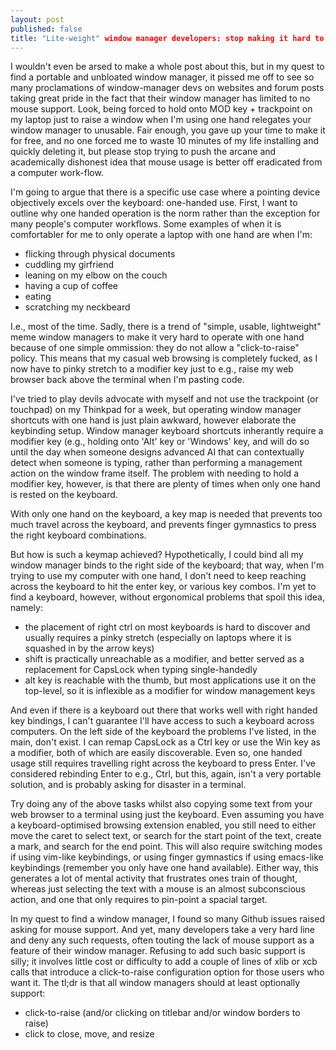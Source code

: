 ```yaml
---
layout: post
published: false
title: "Lite-weight" window manager developers: stop making it hard to use a computer with one hand
---
```


I wouldn't even be arsed to make a whole post about this, but in my quest to find a portable and unbloated window manager, it pissed me off to see so many proclamations of window-manager devs on websites and forum posts taking great pride in the fact that their window manager has limited to no mouse support. Look, being forced to hold onto MOD key + trackpoint on my laptop just to raise a window when I'm using one hand relegates your window manager to unusable. Fair enough, you gave up your time to make it for free, and no one forced me to waste 10 minutes of my life installing and quickly deleting it, but please stop trying to push the arcane and academically dishonest idea that mouse usage is better off eradicated from a computer work-flow. 

I'm going to argue that there is a specific use case where a pointing device objectively excels over the keyboard: one-handed use. First, I want to outline why one handed operation is the norm rather than the exception for many people's computer workflows. Some examples of when it is comfortabler for me to only operate a laptop with one hand are when I'm:

-  flicking through physical documents
-  cuddling my girfriend
-  leaning on my elbow on the couch
-  having a cup of coffee
-  eating
-  scratching my neckbeard

I.e., most of the time. Sadly, there is a trend of "simple, usable, lightweight" meme window managers to make it very hard to operate with one hand because of one simple ommission: they do not allow a "click-to-raise" policy. This means that my casual web browsing is completely fucked, as I now have to pinky stretch to a modifier key just to e.g., raise my web browser back above the terminal when I'm pasting code. 

I've tried to play devils advocate with myself and not use the trackpoint (or touchpad) on my Thinkpad for a week, but operating window manager shortcuts with one hand is just plain awkward, however elaborate the keybinding setup. Window manager keyboard shortcuts inherantly require a modifier key (e.g., holding onto 'Alt' key or 'Windows' key, and will do so until the day when someone designs advanced AI that can contextually detect when someone is typing, rather than performing a management action on the window frame itself. The problem with needing to hold a modifier key, however, is that there are plenty of times when only one hand is rested on the keyboard.  

With only one hand on the keyboard, a key map is needed that prevents too much travel across the keyboard, and prevents finger gymnastics to press the right keyboard combinations. 

But how is such a keymap achieved? Hypothetically, I could bind all my window manager binds to the right side of the keyboard; that way, when I'm trying to use my computer with one hand, I don't need to keep reaching across the keyboard to hit the enter key, or various key combos. I'm yet to find a keyboard, however, without ergonomical problems that spoil this idea, namely:

 - the placement of right ctrl on most keyboards is hard to discover and usually requires a pinky stretch (especially on laptops where it is squashed in by the arrow keys)
 - shift is practically unreachable as a modifier, and better served as a replacement for CapsLock when typing single-handedly
 - alt key is reachable with the thumb, but most applications use it on the top-level, so it is inflexible as a modifier for window management keys

And even if there is a keyboard out there that works well with right handed key bindings, I can't guarantee I'll have access to such a keyboard across computers. On the left side of the keyboard the problems I've listed, in the main, don't exist. I can remap CapsLock as a Ctrl key or use the Win key as a modifier, both of which are easily discoverable. Even so, one handed usage still requires travelling right across the keyboard to press Enter. I've considered rebinding Enter to e.g., Ctrl, but this, again, isn't a very portable solution, and is probably asking for disaster in a terminal. 

Try doing any of the above tasks whilst also copying some text from your web browser to a terminal using just the keyboard. Even assuming you have a keyboard-optimised browsing extension enabled, you still need to either move the caret to select text, or search for the start point of the text, create a mark, and search for the end point. This will also require switching modes if using vim-like keybindings, or using finger gymnastics if using emacs-like keybindings (remember you only have one hand available). Either way, this generates a lot of mental activity that frustrates ones train of thought, whereas just selecting the text with a mouse is an almost subconscious action, and one that only requires to pin-point a spacial target.

In my quest to find a window manager, I found so many Github issues raised asking for mouse support. And yet, many developers take a very hard line and deny any such requests, often touting the lack of mouse support as a feature of their window manager. Refusing to add such basic support is silly; it involves little cost or difficulty to add a couple of lines of xlib or xcb calls that introduce a click-to-raise configuration option for those users who want it. 
The tl;dr is that all window managers should at least optionally support:

 - click-to-raise (and/or clicking on titlebar and/or window borders to raise)
 - click to close, move, and resize
